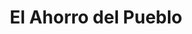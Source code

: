 ---
title: "El Ahorro del Pueblo"
url: /santiago-de-veraguas/el-ahorro-del-pueblo/
shop: tienda rural
---